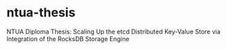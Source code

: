 # ntua-thesis
NTUA Diploma Thesis: Scaling Up the etcd Distributed Key-Value Store via Integration of the RocksDB Storage Engine
